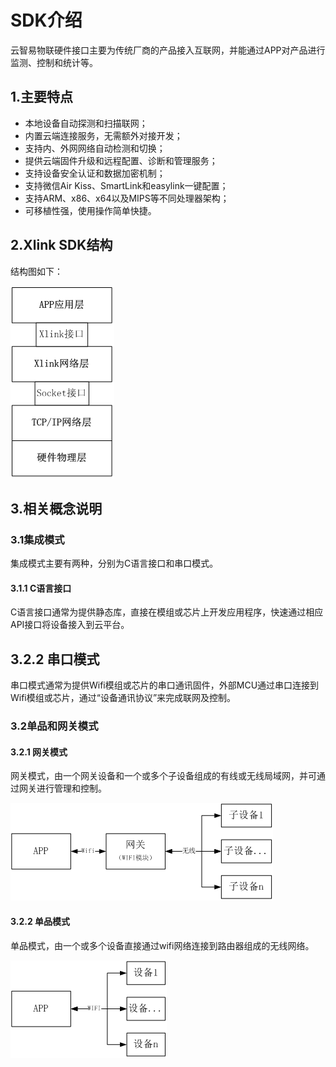 # SDK介绍

云智易物联硬件接口主要为传统厂商的产品接入互联网，并能通过APP对产品进行监测、控制和统计等。

## 1.主要特点
* 本地设备自动探测和扫描联网；
* 内置云端连接服务，无需额外对接开发；
* 支持内、外网网络自动检测和切换；
* 提供云端固件升级和远程配置、诊断和管理服务；
* 支持设备安全认证和数据加密机制；
* 支持微信Air Kiss、SmartLink和easylink一键配置；
* 支持ARM、x86、x64以及MIPS等不同处理器架构；
* 可移植性强，使用操作简单快捷。

## 2.Xlink SDK结构

结构图如下：

![](images/SDK结构.bmp)

## 3.相关概念说明
### 3.1集成模式

集成模式主要有两种，分别为C语言接口和串口模式。

#### 3.1.1 C语言接口

C语言接口通常为提供静态库，直接在模组或芯片上开发应用程序，快速通过相应API接口将设备接入到云平台。

## 3.2.2 串口模式

串口模式通常为提供Wifi模组或芯片的串口通讯固件，外部MCU通过串口连接到Wifi模组或芯片，通过“设备通讯协议”来完成联网及控制。

### 3.2单品和网关模式

#### 3.2.1 网关模式
网关模式，由一个网关设备和一个或多个子设备组成的有线或无线局域网，并可通过网关进行管理和控制。

![](images/网关模式.bmp)

#### 3.2.2 单品模式
单品模式，由一个或多个设备直接通过wifi网络连接到路由器组成的无线网络。

![](images/设备模式.bmp)
